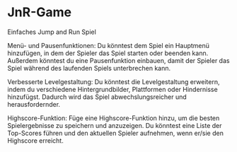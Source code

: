 # JnR-Game
Einfaches Jump and Run Spiel 

Menü- und Pausenfunktionen: Du könntest dem Spiel ein Hauptmenü hinzufügen, in dem der Spieler das Spiel starten oder beenden kann. Außerdem könntest du eine Pausenfunktion einbauen, damit der Spieler das Spiel während des laufenden Spiels unterbrechen kann.

Verbesserte Levelgestaltung: Du könntest die Levelgestaltung erweitern, indem du verschiedene Hintergrundbilder, Plattformen oder Hindernisse hinzufügst. Dadurch wird das Spiel abwechslungsreicher und herausfordernder.

Highscore-Funktion: Füge eine Highscore-Funktion hinzu, um die besten Spielergebnisse zu speichern und anzuzeigen. Du könntest eine Liste der Top-Scores führen und den aktuellen Spieler aufnehmen, wenn er/sie den Highscore erreicht.
